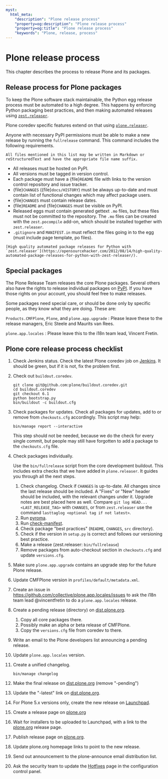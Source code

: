 ```yaml
---
myst:
  html_meta:
    "description": "Plone release process"
    "property=og:description": "Plone release process"
    "property=og:title": "Plone release process"
    "keywords": "Plone, release, process"
---
```


# Plone release process

This chapter describes the process to release Plone and its packages.

## Release process for Plone packages

To keep the Plone software stack maintainable, the Python egg release process must be automated to a high degree.
This happens by enforcing Python packaging best practices, and then making automated releases using [`zest.releaser`](https://github.com/zestsoftware/zest.releaser/).

Plone coredev specific features extend on that using [`plone.releaser`](https://github.com/plone/plone.releaser).

Anyone with necessary PyPI permissions must be able to make a new release by running the `fullrelease` command.
This command includes the following requirements.

```{note}
All files mentioned in this list may be written in Markdown or reStructuredText and have the appropriate file name suffix.
```

- All releases must be hosted on PyPI.
- All versions must be tagged in version control.
- Each package must have a {file}`README` file with links to the version control repository and issue tracker.
- {file}`CHANGES` ({file}`docs/HISTORY`) must be always up-to-date and must contain list of functional changes which may affect package users.
- {file}`CHANGES` must contain release dates.
- {file}`README` and {file}`CHANGES` must be visible on PyPI.
- Released eggs must contain generated gettext `.mo` files, but these files must not be committed to the repository.
    The `.mo` files can be created with the `zest.pocompile` add-on, which should be installed together with `zest.releaser`.
- `.gitignore` and `MANIFEST.in` must reflect the files going in to the egg (must include page template, po files).

```{seealso}
[High quality automated package releases for Python with `zest.releaser`](https://opensourcehacker.com/2012/08/14/high-quality-automated-package-releases-for-python-with-zest-releaser/).
```

## Special packages

The Plone Release Team releases the core Plone packages.
Several others also have the rights to release individual packages on [PyPI](https://pypi.org/).
If you have those rights on your account, you should feel free to make releases.

Some packages need special care, or should be done only by specific people, as they know what they are doing.
These are:

`Products.CMFPlone`, `Plone`, and `plone.app.upgrade`
:   Please leave these to the release managers, Eric Steele and Maurits van Rees.

`plone.app.locales`
:   Please leave this to the i18n team lead, Vincent Fretin.

## Plone core release process checklist

1. Check Jenkins status.
    Check the latest Plone coredev job on [Jenkins](https://jenkins.plone.org/).
    It should be green, but if it is not, fix the problem first.

2. Check out `buildout.coredev`.

    ```shell
    git clone git@github.com:plone/buildout.coredev.git
    cd buildout.coredev
    git checkout 6.1
    python bootstrap.py
    bin/buildout -c buildout.cfg
    ```

3. Check packages for updates.
    Check all packages for updates, add to or remove from `checkouts.cfg` accordingly.
    This script may help:

    ```shell
    bin/manage report --interactive
    ```

    This step should not be needed, because we do the check for every single commit, but people may still have forgotten to add a package to the `checkouts.cfg` file.

4. Check packages individually.

    Use the `bin/fullrelease` script from the core development buildout.
    This includes extra checks that we have added in `plone.releaser`.
    It guides you through all the next steps.

    1. Check changelog.
        Check if `CHANGES` is up-to-date.
        All changes since the last release should be included.
        A "Fixes" or "New" header should be included, with the relevant changes under it.
        Upgrade notes are best placed here as well.
        Compare `git log HEAD...<LAST_RELEASE_TAG>` with `CHANGES`, or from `zest.releaser` use the command `lasttaglog <optional tag if not latest>`.
    2. Run [pyroma](https://pypi.org/project/pyroma/).
    3. Run [check-manifest](https://pypi.org/project/check-manifest/).
    4. Check package "best practices" (`README`, `CHANGES`, `src` directory).
    5. Check if the version in `setup.py` is correct and follows our versioning best practice.
    6. Make a release (zest.releaser: `bin/fullrelease`)
    7. Remove packages from auto-checkout section in `checkouts.cfg` and update `versions.cfg`.

5. Make sure `plone.app.upgrade` contains an upgrade step for the future Plone release.
6. Update CMFPlone version in `profiles/default/metadata.xml`.
7. Create an issue in <https://github.com/collective/plone.app.locales/issues> to ask the i18n team lead @vincentfretin to do a `plone.app.locales` release.
8. Create a pending release (directory) on [dist.plone.org](https://dist.plone.org/).

    1. Copy all core packages there.
    2. Possibly make an alpha or beta release of CMFPlone.
    3. Copy the `versions.cfg` file from coredev to there.

9. Write an email to the Plone developers list announcing a pending release.
10. Update `plone.app.locales` version.
11. Create a unified changelog.

    ```shell
    bin/manage changelog
    ```

12. Make the final release on [dist.plone.org](https://dist.plone.org/) (remove "-pending")
13. Update the "-latest" link on [dist.plone.org](https://dist.plone.org/).
14. For Plone 5.x versions only, create the new release on [Launchpad](https://launchpad.net/plone/).
15. Create a release page on [plone.org](https://plone.org/download/releases)
16. Wait for installers to be uploaded to Launchpad, with a link to the [plone.org](https://plone.org/download/releases) release page.
17. Publish release page on [plone.org](https://plone.org).
18. Update plone.org homepage links to point to the new release.
19. Send out announcement to the plone-announce email distribution list.
20. Ask the security team to update the [Hotfixes](https://plone.org/security/hotfixes/) page in the configuration control panel.
